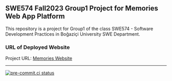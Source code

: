 ## SWE574 Fall2023 Group1 Project for Memories Web App Platform

This repository is a project for Group1 of the class SWE574 - Software Development Practices in Boğaziçi University SWE Department.

### URL of Deployed Website

Project URL: [Memories Website](http://35.194.29.12:3000/)

---

[![pre-commit.ci status](https://results.pre-commit.ci/badge/github/SWE574-Fall2023-Group1/SWE574-Fall2023-G1/main.svg)](https://results.pre-commit.ci/latest/github/SWE574-Fall2023-Group1/SWE574-Fall2023-G1/main)
